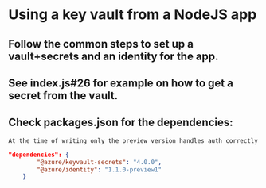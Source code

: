 # Using a key vault from a NodeJS app

## Follow the common steps to set up a vault+secrets and an identity for the app.
## See index.js#26 for example on how to get a secret from the vault.
## Check packages.json for the dependencies:
`At the time of writing only the preview version handles auth correctly`
```json
"dependencies": {
        "@azure/keyvault-secrets": "4.0.0",
        "@azure/identity": "1.1.0-preview1"
    }
```
